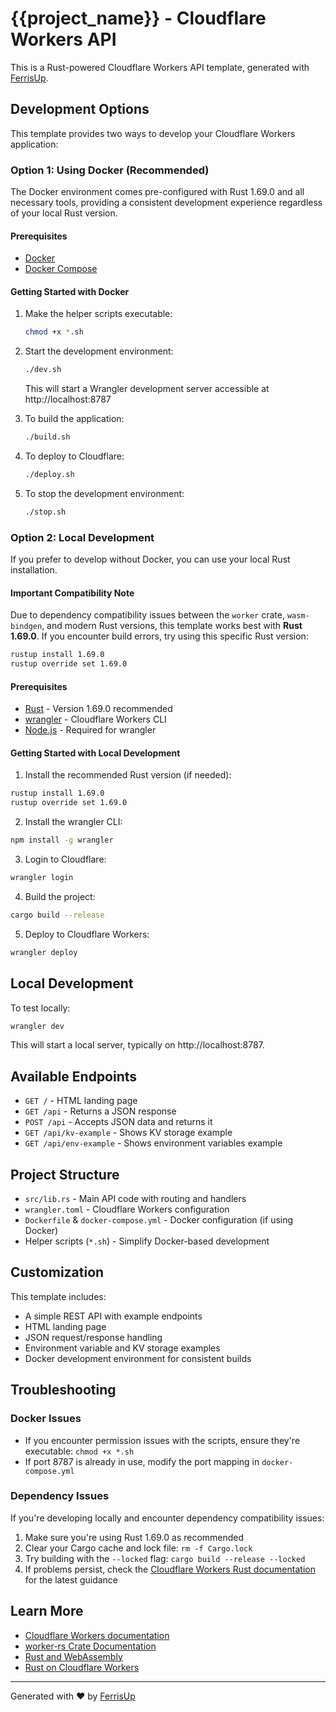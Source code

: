 # {{project_name}} - Cloudflare Workers API

This is a Rust-powered Cloudflare Workers API template, generated with [FerrisUp](https://github.com/Jitpomi/ferrisup).

## Development Options

This template provides two ways to develop your Cloudflare Workers application:

### Option 1: Using Docker (Recommended)

The Docker environment comes pre-configured with Rust 1.69.0 and all necessary tools, providing a consistent development experience regardless of your local Rust version.

#### Prerequisites
- [Docker](https://docs.docker.com/get-docker/)
- [Docker Compose](https://docs.docker.com/compose/install/)

#### Getting Started with Docker
1. Make the helper scripts executable:
   ```bash
   chmod +x *.sh
   ```

2. Start the development environment:
   ```bash
   ./dev.sh
   ```
   This will start a Wrangler development server accessible at http://localhost:8787

3. To build the application:
   ```bash
   ./build.sh
   ```

4. To deploy to Cloudflare:
   ```bash
   ./deploy.sh
   ```
   
5. To stop the development environment:
   ```bash
   ./stop.sh
   ```

### Option 2: Local Development

If you prefer to develop without Docker, you can use your local Rust installation.

#### Important Compatibility Note

Due to dependency compatibility issues between the `worker` crate, `wasm-bindgen`, and modern Rust versions, this template works best with **Rust 1.69.0**. If you encounter build errors, try using this specific Rust version:

```bash
rustup install 1.69.0
rustup override set 1.69.0
```

#### Prerequisites

- [Rust](https://www.rust-lang.org/tools/install) - Version 1.69.0 recommended
- [wrangler](https://developers.cloudflare.com/workers/wrangler/install-and-update/) - Cloudflare Workers CLI
- [Node.js](https://nodejs.org/) - Required for wrangler

#### Getting Started with Local Development

1. Install the recommended Rust version (if needed):

```bash
rustup install 1.69.0
rustup override set 1.69.0
```

2. Install the wrangler CLI:

```bash
npm install -g wrangler
```

3. Login to Cloudflare:

```bash
wrangler login
```

4. Build the project:

```bash
cargo build --release
```

5. Deploy to Cloudflare Workers:

```bash
wrangler deploy
```

## Local Development

To test locally:

```bash
wrangler dev
```

This will start a local server, typically on http://localhost:8787.

## Available Endpoints

- `GET /` - HTML landing page
- `GET /api` - Returns a JSON response
- `POST /api` - Accepts JSON data and returns it
- `GET /api/kv-example` - Shows KV storage example
- `GET /api/env-example` - Shows environment variables example

## Project Structure

- `src/lib.rs` - Main API code with routing and handlers
- `wrangler.toml` - Cloudflare Workers configuration
- `Dockerfile` & `docker-compose.yml` - Docker configuration (if using Docker)
- Helper scripts (`*.sh`) - Simplify Docker-based development

## Customization

This template includes:

- A simple REST API with example endpoints
- HTML landing page
- JSON request/response handling
- Environment variable and KV storage examples
- Docker development environment for consistent builds

## Troubleshooting

### Docker Issues
- If you encounter permission issues with the scripts, ensure they're executable: `chmod +x *.sh`
- If port 8787 is already in use, modify the port mapping in `docker-compose.yml`

### Dependency Issues
If you're developing locally and encounter dependency compatibility issues:

1. Make sure you're using Rust 1.69.0 as recommended
2. Clear your Cargo cache and lock file: `rm -f Cargo.lock`
3. Try building with the `--locked` flag: `cargo build --release --locked`
4. If problems persist, check the [Cloudflare Workers Rust documentation](https://developers.cloudflare.com/workers/runtime-apis/webassembly/rust/) for the latest guidance

## Learn More

- [Cloudflare Workers documentation](https://developers.cloudflare.com/workers/)
- [worker-rs Crate Documentation](https://docs.rs/worker/latest/worker/)
- [Rust and WebAssembly](https://rustwasm.github.io/docs/book/)
- [Rust on Cloudflare Workers](https://developers.cloudflare.com/workers/runtime-apis/webassembly/rust/)

---

Generated with ❤️ by [FerrisUp](https://github.com/Jitpomi/ferrisup)
